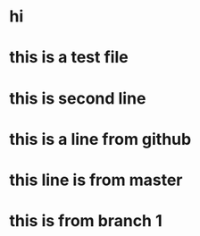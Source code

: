 # hi

# this is a test file

# this is second line

# this is a line from github


# this line is from master

# this is from branch 1

